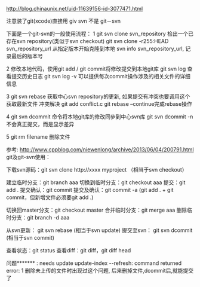 

http://blog.chinaunix.net/uid-11639156-id-3077471.html

注意装了git(xcode)直接用 giv svn 不是 git－svn

下面是一个git-svn的一般使用流程：
1 git svn clone svn_repository   检出一个已存在svn repository(类似于svn checkout)
  git svn clone -r255:HEAD svn_repository_url   从指定版本开始克隆到本地
  svn info svn_repository_url, 记录最后的版本号

2 修改本地代码，使用git add / git commit将修改提交到本地git库
  git svn log  查看提交历史日志
  git svn log -v  可以提供每次commit操作涉及的相关文件的详细信息

3 git svn rebase  获取中心svn repository的更新, 如果提交有冲突也要调用这个获取最新文件
  冲突解决
  git add conflict.c
  git rebase –continue完成rebase操作

4 git svn dcommit   命令将本地git库的修改同步到中心svn库
  git svn dcommit -n 不会真正提交，而是显示差异

5 git rm filename  删除文件


参考:  http://www.cppblog.com/niewenlong/archive/2013/06/04/200791.html
git及git-svn使用：

下载svn源码：git svn clone http://xxxx myproject       （相当于svn checkout）

建立临时分支：git branch aaa
切换到临时分支：git checkout aaa
提交：git add .
提交确认：git commit
提交及确认：git commit -a     (git add . + git commit，但新增文件必须要git add .)

切换回master分支：git checkout master
合并临时分支：git merge aaa
删除临时分支：git branch -d aaa

从svn更新：  git svn rebase                             (相当于svn update)
提交至svn：  git svn dcommit                            (相当于svn commit)

查看状态：git status
查看diff：git diff，git diff head




问题*******
<filename>: needs update
 update-index --refresh: command returned error: 1
删除未上传的文件时出现过这个问题, 后来删掉文件,dcommit后,就能提交了
